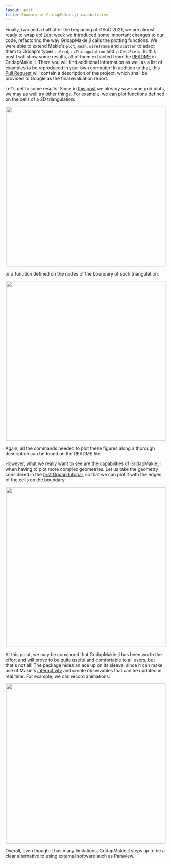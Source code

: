 ```yaml
---
layout: post
title: Summary of GridapMakie.jl capabilities
---
```


Finally, two and a half after the beginning of GSoC 2021, we are almost ready to wrap up! Last week we introduced some important changes to our code, refactoring the way GridapMakie.jl calls the plotting functions. 
We were able to extend Makie's `plot`, `mesh`, `wireframe` and `scatter` to adapt them to Gridap's types `::Grid`, `::Triangulation` and `::CellField`. In this post I will show some results, all of them extracted
from the [README](https://github.com/gridap/GridapMakie.jl/blob/master/README.md) in GridapMakie.jl. There you will find additional information as well as a list of examples to be reproduced in your own computer!
In addition to that, this [Pull Request](https://github.com/gridap/GridapMakie.jl/pull/24) will contain a description of the project, which shall be provided to Google as the final evaluation report.

Let's get to some results! Since in [this post](https://paurierap.github.io/First-Plots/) we already saw some grid plots, we may as well try other things. For example, we can plot functions defined on the cells of a 2D triangulation:

<p align="center">
<img src="https://user-images.githubusercontent.com/64323465/130604754-b6bd0436-2a4a-40df-a156-daea685ceb0e.png" width="500"/>
</p>

or a function defined on the nodes of the boundary of such triangulation:

<p align="center">
<img src="https://user-images.githubusercontent.com/64323465/130608158-d4b00d8f-2ea1-40af-8bd0-9d81a040cba7.png" width="500"/>
</p>

Again, all the commands needed to plot these figures along a thorough description can be found on the README file. 

However, what we really want to see are the capabilities of GridapMakie.jl when having to plot more complex geometries. Let us take the geometry considered in the
[first Gridap tutorial](https://gridap.github.io/Tutorials/stable/pages/t001_poisson/#Tutorial-1:-Poisson-equation-1), so that we can plot it with the edges of the cells on the boundary:

<p align="center">
<img src="https://user-images.githubusercontent.com/64323465/130607389-e9c6c635-1a61-4192-a0fa-d14cb7fa80f7.png" width="500"/>
</p>

At this point, we may be convinced that GridapMakie.jl has been worth the effort and will prove to be quite useful and comfortable to all users, but that's not all! 
The package hides an ace up on its sleeve, since it can make use of Makie's [interactivity](http://makie.juliaplots.org/v0.15.1/documentation/nodes/index.html) and create observables that can be updated in real time. For example, we can record animations:
<p align="center">
<img src="https://user-images.githubusercontent.com/64323465/130611284-ade4326e-5491-42b3-b1fb-8a0671a9cb0a.gif" width="500"/>
</p>

Overall, even though it has many limitations, GridapMakie.jl steps up to be a clear alternative to using external software such as Paraview.

